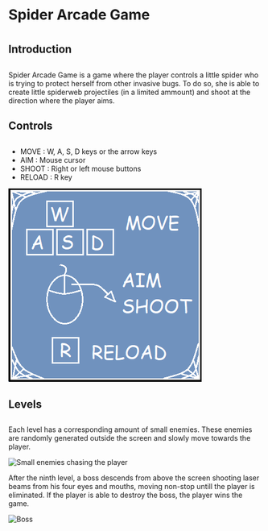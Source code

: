 # Spider Arcade Game <h1>

## Introduction <h2>
<p>Spider Arcade Game is a game where the player controls a little spider who is trying to protect herself from other invasive bugs. To do so, she is able to create little spiderweb projectiles (in a limited ammount) and shoot at the direction where the player aims.</p>

## Controls <h2>
* MOVE : W, A, S, D keys or the arrow keys
* AIM : Mouse cursor
* SHOOT : Right or left mouse buttons
* RELOAD : R key

![Controls](https://raw.githubusercontent.com/MatheusFarias03/SpiderArcadeGame/master/sprites/controls.png)

## Levels <h2>
<p>Each level has a corresponding amount of small enemies. These enemies are randomly generated outside the screen and slowly move towards the player.</p>

![Small enemies chasing the player](https://scontent.fgru5-1.fna.fbcdn.net/v/t39.30808-6/273352215_4538507299594120_270327987380340923_n.jpg?_nc_cat=108&ccb=1-5&_nc_sid=730e14&_nc_eui2=AeEsVZj1dWpsNyTqz0TYDih0HyQKKsIn_tEfJAoqwif-0d3mpmn7eQ3FVWMGQHbPd2kmuPKSPWZvbfSTg-7zpK6J&_nc_ohc=WD0L3RhIWkwAX_D0OUx&_nc_ht=scontent.fgru5-1.fna&oh=00_AT8uLI4xnMKtWUflONh6k2AyH_pF2B1uCgwomgXZKHbzcA&oe=620193A5)

<p>After the ninth level, a boss descends from above the screen shooting laser beams from his four eyes and mouths, moving non-stop untill the player is eliminated. If the player is able to destroy the boss, the player wins the game.</p>

![Boss](https://scontent.fgru5-1.fna.fbcdn.net/v/t39.30808-6/273371817_4538521406259376_2371824944229285310_n.jpg?_nc_cat=102&ccb=1-5&_nc_sid=730e14&_nc_eui2=AeGPzPL1wAN3ejUX0csXzR1gfAnCJ5dRDyx8CcInl1EPLLmK74LJaFbnJZI-pfw-DCL20cJz1Bf_fzmJKCihSis_&_nc_ohc=7SmhJBLI4WYAX8WY1VF&_nc_ht=scontent.fgru5-1.fna&oh=00_AT_cdtTWkEfiOARmyBX2xMu-v9026c8pdMDQCPOcM51EjQ&oe=62028740)
